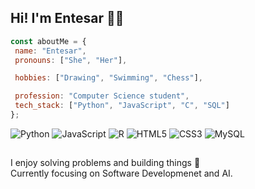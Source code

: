## Hi! I'm Entesar 👋🏽
```javaScript
const aboutMe = {
 name: "Entesar",
 pronouns: ["She", "Her"],

 hobbies: ["Drawing", "Swimming", "Chess"],

 profession: "Computer Science student",
 tech_stack: ["Python", "JavaScript", "C", "SQL"]
};
```

![Python](https://img.shields.io/badge/Python-3776AB?style=for-the-badge&logo=python&logoColor=white)
![JavaScript](https://img.shields.io/badge/JavaScript-F7DF1E?style=for-the-badge&logo=javascript&logoColor=black)
![R](https://img.shields.io/badge/R-276DC3?style=for-the-badge&logo=r&logoColor=white)
![HTML5](https://img.shields.io/badge/HTML5-E34F26?style=for-the-badge&logo=html5&logoColor=white)
![CSS3](https://img.shields.io/badge/CSS3-1572B6?style=for-the-badge&logo=css3&logoColor=white)
![MySQL](https://img.shields.io/badge/MySQL-4479A1?style=for-the-badge&logo=mysql&logoColor=white)
##
I enjoy solving problems and building things 🌷<br>
Currently focusing on Software Developmenet and AI.<br>





